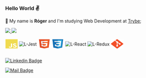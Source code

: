 ### Hello World :v:


:small_blue_diamond: My name is **Róger** and I'm studying Web Development at [Trybe](https://www.betrybe.com/);


 <a href="https://github.com/rogerconsul">
  <img height="165em" src="https://github-readme-stats.vercel.app/api?username=rogerconsul&count_private=true&show_icons=true&theme=dracula" />
  <img height="165em" src="https://github-readme-stats.vercel.app/api/top-langs/?username=C4BRALL&theme=dracula&layout=compact" />
</a>

<div style="display: inline_block"><br>
  <img align="center" alt="L-Js" height="30" width="40" src="https://raw.githubusercontent.com/devicons/devicon/master/icons/javascript/javascript-plain.svg">
  <img align="center" alt="L-Jest" height="30" width="40" src="https://cdn.jsdelivr.net/gh/devicons/devicon/icons/jest/jest-plain.svg">
  <img align="center" alt="L-HTML" height="30" width="40" src="https://raw.githubusercontent.com/devicons/devicon/master/icons/html5/html5-original.svg">
  <img align="center" alt="L-CSS" height="30" width="40" src="https://raw.githubusercontent.com/devicons/devicon/master/icons/css3/css3-original.svg">
  <img align="center" alt="L-React" height="30" width="40" src="https://cdn.jsdelivr.net/gh/devicons/devicon/icons/react/react-original-wordmark.svg">
  <img align="center" alt="L-Redux" height="30" width="40" src="https://cdn.jsdelivr.net/gh/devicons/devicon/icons/redux/redux-original.svg">
  <img align="center" alt="L-Git" height="30" width="40" src="https://raw.githubusercontent.com/devicons/devicon/master/icons/git/git-original.svg">
</div>

##

[![Linkedin Badge](https://img.shields.io/badge/linkedin-%230077B5.svg?&style=for-the-badge&logo=linkedin&logoColor=white&link=https://www.linkedin.com/in/rogerconsul/)](https://www.linkedin.com/in/rogerconsul/)

[![Mail Badge](https://img.shields.io/badge/email-D14836?style=for-the-badge&logo=mail&logoColor=white)](mailto:rogerconsul@yahoo.com.br)
 
## 
